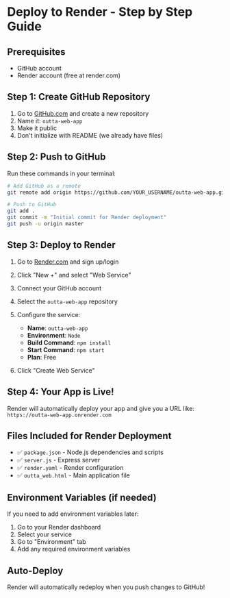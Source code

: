 # Deploy to Render - Step by Step Guide

## Prerequisites
- GitHub account
- Render account (free at render.com)

## Step 1: Create GitHub Repository

1. Go to [GitHub.com](https://github.com) and create a new repository
2. Name it: `outta-web-app`
3. Make it public
4. Don't initialize with README (we already have files)

## Step 2: Push to GitHub

Run these commands in your terminal:

```bash
# Add GitHub as a remote
git remote add origin https://github.com/YOUR_USERNAME/outta-web-app.git

# Push to GitHub
git add .
git commit -m "Initial commit for Render deployment"
git push -u origin master
```

## Step 3: Deploy to Render

1. Go to [Render.com](https://render.com) and sign up/login
2. Click "New +" and select "Web Service"
3. Connect your GitHub account
4. Select the `outta-web-app` repository
5. Configure the service:
   - **Name**: `outta-web-app`
   - **Environment**: `Node`
   - **Build Command**: `npm install`
   - **Start Command**: `npm start`
   - **Plan**: Free

6. Click "Create Web Service"

## Step 4: Your App is Live!

Render will automatically deploy your app and give you a URL like:
`https://outta-web-app.onrender.com`

## Files Included for Render Deployment

- ✅ `package.json` - Node.js dependencies and scripts
- ✅ `server.js` - Express server
- ✅ `render.yaml` - Render configuration
- ✅ `outta_web.html` - Main application file

## Environment Variables (if needed)

If you need to add environment variables later:
1. Go to your Render dashboard
2. Select your service
3. Go to "Environment" tab
4. Add any required environment variables

## Auto-Deploy

Render will automatically redeploy when you push changes to GitHub!
